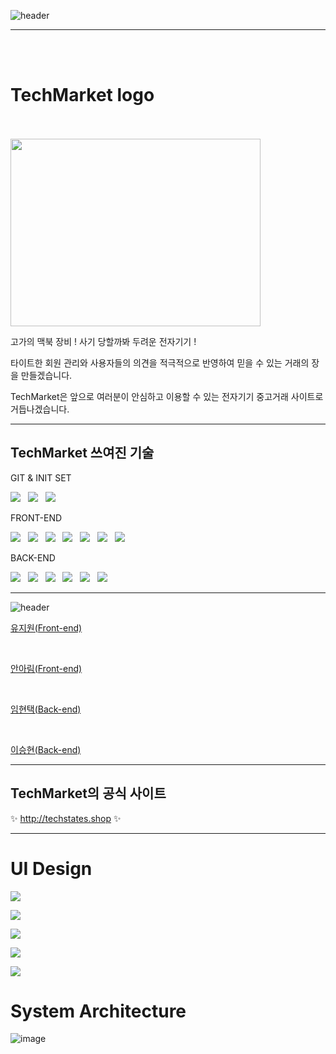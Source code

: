 ![header](https://capsule-render.vercel.app/api?type=Waving&text=TechMarket&animation=twinkling&color=gradient&height=150)

------------------------------------------------------------------------------------------------------------------------
<br><br>
# TechMarket logo 
<p align="center">

  <br><br>
<img src="https://images.velog.io/images/iooi75/post/2bd7c4df-fd67-47f2-8861-e2efc0e407c0/Screen%20Shot%202021-06-17%20at%2011.10.13%20AM.png" width="400" height="300"> </p>

고가의 맥북 장비 ! 사기 당할까봐 두려운 전자기기 !

타이트한 회원 관리와 사용자들의 의견을 적극적으로 반영하여 믿을 수 있는 거래의 장을 만들겠습니다.

TechMarket은 앞으로 여러분이 안심하고 이용할 수 있는 전자기기 중고거래 사이트로 거듭나겠습니다.

------------------------------------------------------------------------------------------------------------
## TechMarket 쓰여진 기술

GIT & INIT SET <br>

<img src="https://img.shields.io/badge/Git-F05032?style=flat-square&logo=Git&logoColor=black"/></a> &nbsp;
<img src="https://img.shields.io/badge/GitHub-181717?style=flat-square&logo=GitHub&logoColor=white"/></a> &nbsp;
<img src="https://img.shields.io/badge/GitBook-3884FF?style=flat-square&logo=GitBook&logoColor=white"/></a> &nbsp;

FRONT-END <br>

<img src="https://img.shields.io/badge/CSS3-1572B6?style=flat-square&logo=CSS3&logoColor=white"/></a> &nbsp;
<img src="https://img.shields.io/badge/JavaScript-F7DF1E?style=flat-square&logo=JavaScript&logoColor=black"/></a> &nbsp; 
<img src="https://img.shields.io/badge/ReactHooks-B7178C?style=flat-square&logo=React&logoColor=pink"/></a> &nbsp;
<img src="https://img.shields.io/badge/Node.js-339933?style=flat-square&logo=Node.js&logoColor=white"/></a> &nbsp; 
<img src="https://img.shields.io/badge/HTML5-E34F26?style=flat-square&logo=HTML5&logoColor=white"/></a> &nbsp; 
<img src="https://img.shields.io/badge/JavaScript-F7DF1E?style=flat-square&logo=JavaScript&logoColor=black"/></a> &nbsp; 
<img src="https://img.shields.io/badge/React-61DAFB?style=flat-square&logo=React&logoColor=black"/></a> &nbsp;

BACK-END <br>

<img src="https://img.shields.io/badge/Amazon AWS-232F3E?style=flat-square&logo=Amazon%20AWS&logoColor=white"/></a> &nbsp; 
<img src="https://img.shields.io/badge/Node.js-339933?style=flat-square&logo=Node.js&logoColor=white"/></a> &nbsp;
<img src="https://img.shields.io/badge/express-1572B6?style=flat-square&logo=EXPRESS&logoColor=red"/></a> &nbsp;
<img src="https://img.shields.io/badge/MySQL-4479A1?style=flat-square&logo=MySQL&logoColor=white"/></a> &nbsp;
<img src="https://img.shields.io/badge/Sequelize-E34F26?style=flat-square&logo=SVGO&logoColor=reed"/></a> &nbsp;
<img src="https://img.shields.io/badge/ReactNative-35BDB2?style=flat-square&logo=React&logoColor=yellow"/></a> &nbsp;

------------------------------------------------------------------------------------------------------------

![header](https://capsule-render.vercel.app/api?type=Soft&text=Techstates%20멤버를%20소개합니다&animation=twinkling&color=gradient&height=150&&fontSize=50)


[유지원(Front-end)](https://github.com/jiweon21)

  
<br>

[안아림(Front-end)](https://github.com/ahnella04)
  
<br>
  
[임현택(Back-end)](https://github.com/Captainjack-kor)

<br>
  
[이승현(Back-end)](https://github.com/thislifehyeon)


------------------------------------------------------------------------------------------------------------

## TechMarket의 공식 사이트

✨ http://techstates.shop ✨

------------------------------------------------------------------------------------------------------------
# UI Design 

![](https://images.velog.io/images/iooi75/post/4479ed7d-d344-4365-b98f-f9666489b2f4/Screen%20Shot%202021-06-18%20at%201.07.43%20AM.png)

![](https://images.velog.io/images/iooi75/post/86254771-0755-4395-b1d1-2585d8234e74/Screen%20Shot%202021-06-18%20at%201.07.48%20AM.png)


![](https://images.velog.io/images/iooi75/post/c7440d2d-0384-42d4-8013-484fc951d78f/Screen%20Shot%202021-06-18%20at%201.07.53%20AM.png)

![](https://images.velog.io/images/iooi75/post/b12a3937-0837-495c-9ffe-524841c9c026/Screen%20Shot%202021-06-18%20at%201.08.04%20AM.png)


![](https://images.velog.io/images/iooi75/post/cef539f1-7a85-4c80-b4c7-43d6eba78e9c/Screen%20Shot%202021-06-18%20at%201.08.09%20AM.png)


# System Architecture

![image](https://user-images.githubusercontent.com/79830954/122453023-dcde9580-cfe4-11eb-90f3-474c3d04b937.png)


 

